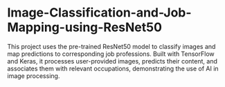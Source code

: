 # Image-Classification-and-Job-Mapping-using-ResNet50
This project uses the pre-trained ResNet50 model to classify images and map predictions to corresponding job professions. Built with TensorFlow and Keras, it processes user-provided images, predicts their content, and associates them with relevant occupations, demonstrating the use of AI in image processing.
